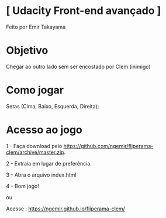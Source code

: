 # [ Udacity Front-end avançado ]
Feito por Emir Takayama
# Objetivo
Chegar ao outro lado sem ser encostado por Clem (inimigo)

# Como jogar
Setas (Cima, Baixo, Esquerda, Direita);

# Acesso ao jogo
1 - Faça download pelo <https://github.com/ngemir/fliperama-clem/archive/master.zip>.

2 - Extraia em lugar de preferência.

3 - Abra o arquivo index.html

4 - Bom jogo!

ou 

Acesse : <https://ngemir.github.io/fliperama-clem/>
